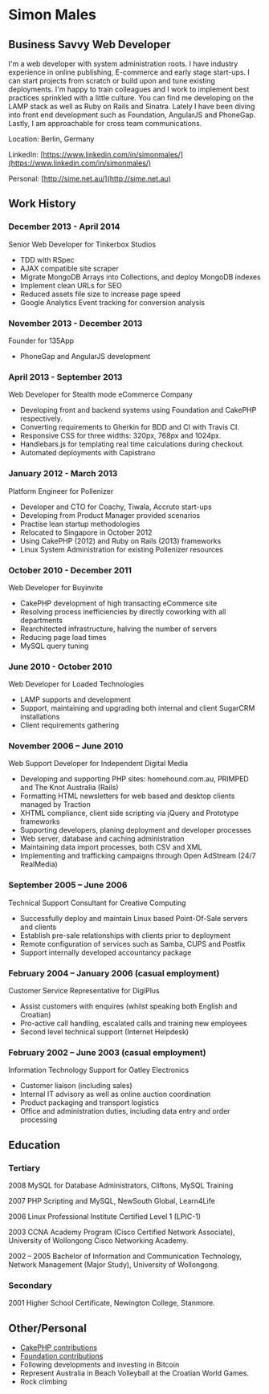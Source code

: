 Simon Males
===========

Business Savvy Web Developer
----------------------------
I'm a web developer with system administration roots. I have industry experience in online publishing, E-commerce and early stage start-ups. I can start projects from scratch or build upon and tune existing deployments. I'm happy to train colleagues and I work to implement best practices sprinkled with a little culture. You can find me developing on the LAMP stack as well as Ruby on Rails and Sinatra. Lately I have been diving into front end development such as Foundation, AngularJS and PhoneGap. Lastly, I am approachable for cross team communications.

Location: Berlin, Germany

LinkedIn: [https://www.linkedin.com/in/simonmales/](https://www.linkedin.com/in/simonmales/)

Personal: [http://sime.net.au/](http://sime.net.au)

Work History
------------

### December 2013 - April 2014
Senior Web Developer for Tinkerbox Studios

* TDD with RSpec
* AJAX compatible site scraper
* Migrate MongoDB Arrays into Collections, and deploy MongoDB indexes
* Implement clean URLs for SEO
* Reduced assets file size to increase page speed
* Google Analytics Event tracking for conversion analysis


### November 2013 - December 2013
Founder for 135App

* PhoneGap and AngularJS development

### April 2013 - September 2013
Web Developer for Stealth mode eCommerce Company

* Developing front and backend systems using Foundation and CakePHP respectively.
* Converting requirements to Gherkin for BDD and CI with Travis CI.
* Responsive CSS for three widths: 320px, 768px and 1024px.
* Handlebars.js for templating real time calculations during checkout.
* Automated deployments with Capistrano

### January 2012 - March 2013
Platform Engineer for Pollenizer

* Developer and CTO for Coachy, Tiwala, Accruto start-ups
* Developing from Product Manager provided scenarios
* Practise lean startup methodologies
* Relocated to Singapore in October 2012
* Using CakePHP (2012) and Ruby on Rails (2013) frameworks
* Linux System Administration for existing Pollenizer resources

### October 2010 - December 2011
Web Developer for Buyinvite

* CakePHP development of high transacting eCommerce site
* Resolving process inefficiencies by directly coworking with all departments
* Rearchitected infrastructure, halving the number of servers
* Reducing page load times
* MySQL query tuning

### June 2010 - October 2010
Web Developer for Loaded Technologies

* LAMP supports and development
* Support, maintaining and upgrading both internal and client SugarCRM installations
* Client requirements gathering

### November 2006 – June 2010
Web Support Developer for Independent Digital Media

* Developing and supporting PHP sites: homehound.com.au, PRIMPED and The Knot Australia (Rails)
* Formatting HTML newsletters for web based and desktop clients managed by Traction
* XHTML compliance, client side scripting via jQuery and Prototype frameworks
* Supporting developers, planing deployment and developer processes
* Web server, database and caching administration
* Maintaining data import processes, both CSV and XML
* Implementing and trafficking campaigns through Open AdStream (24/7 RealMedia)

### September 2005 – June 2006
Technical Support Consultant for Creative Computing

* Successfully deploy and maintain Linux based Point-Of-Sale servers and clients
* Establish pre-sale relationships with clients prior to deployment
* Remote configuration of services such as Samba, CUPS and Postfix
* Support internally developed accountancy package

### February 2004 – January 2006 (casual employment)
Customer Service Representative for DigiPlus

* Assist customers with enquires (whilst speaking both English and Croatian)
* Pro-active call handling, escalated calls and training new employees
* Second level technical support (Internet Helpdesk)

### February 2002 – June 2003 (casual employment)
Information Technology Support for Oatley Electronics

* Customer liaison (including sales)
* Internal IT advisory as well as online auction coordination
* Product packaging and transport logistics
* Office and administration duties, including data entry and order processing

Education
---------
### Tertiary
2008
MySQL for Database Administrators, Cliftons, MySQL Training

2007
PHP Scripting and MySQL, NewSouth Global, Learn4Life

2006
Linux Professional Institute Certified Level 1 (LPIC-1)

2003
CCNA Academy Program (Cisco Certified Network Associate), University of Wollongong Cisco Networking Academy.

2002 – 2005
Bachelor of Information and Communication Technology, Network Management (Major Study), University of Wollongong.

### Secondary

2001
Higher School Certificate, Newington College, Stanmore.


Other/Personal
--------------
* [CakePHP contributions](https://github.com/cakephp/cakephp/commits/master?author=sime)
* [Foundation contributions](https://github.com/zurb/foundation/commits/master?author=sime)
* Following developments and investing in Bitcoin
* Represent Australia in Beach Volleyball at the Croatian World Games.
* Rock climbing

